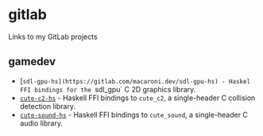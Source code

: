 # gitlab
Links to my GitLab projects

## gamedev

- [`sdl-gpu-hs](https://gitlab.com/macaroni.dev/sdl-gpu-hs) - Haskel FFI bindings for the `sdl_gpu` C 2D graphics library. 
- [`cute-c2-hs`](https://gitlab.com/macaroni.dev/cute-c2-hs) - Haskell FFI bindings to `cute_c2`, a single-header C collision detection library.
- [`cute-sound-hs`](https://gitlab.com/macaroni.dev/cute-sound-hs) - Haskell FFI bindings to `cute_sound`, a single-header C audio library.
